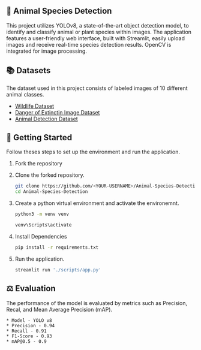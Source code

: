 ## 📸 **Animal Species Detection**
This project utilizes YOLOv8, a state-of-the-art object detection model, to identify and classify animal or plant species within images. The application features a user-friendly web interface, built with Streamlit, easily upload images and receive real-time species detection results. OpenCV is integrated for image processing. 

## 📚 Datasets
The dataset used in this project consists of labeled images of 10 different animal classes.
- [Wildlife Dataset](https://www.kaggle.com/datasets/biancaferreira/african-wildlife)
- [Danger of Extinctin Image Dataset](https://www.kaggle.com/datasets/brsdincer/danger-of-extinction-animal-image-set)
- [Animal Detection Dataset](https://www.kaggle.com/datasets/antoreepjana/animals-detection-images-dataset )


## 🚀 Getting Started
Follow theses steps to set up the environment and run the application.

1. Fork the repository
2. Clone the forked repository.
    ```bash
    git clone https://github.com/<YOUR-USERNAME>/Animal-Species-Detection
    cd Animal-Species-Detection
    ```

3. Create a python virtual environment and activate the environemnt.
    ``` bash
    python3 -m venv venv
    ```

    ```bash
    venv\Scripts\activate
    ```

4. Install Dependencies
    ```bash
    pip install -r requirements.txt
    ```
5. Run the application.
    ```python
    streamlit run './scripts/app.py'
    ```

## ⚖️ Evaluation
The performance of the model is evaluated by metrics such as Precision, Recal, and Mean Average Precision (mAP).

    * Model - YOLO v8
    * Precision - 0.94
    * Recall - 0.91
    * F1-Score - 0.93
    * mAP@0.5 - 0.9

